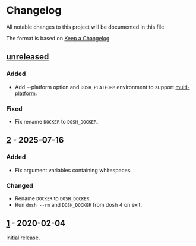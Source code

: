# Changelog

All notable changes to this project will be documented in this file.

The format is based on [Keep a Changelog](https://keepachangelog.com/en/1.0.0/).

## [unreleased]

### Added

- Add --platform option and `DOSH_PLATFORM` environment to support
  [multi-platform].

### Fixed

- Fix rename `DOCKER` to `DOSH_DOCKER`.

## [2] - 2025-07-16

### Added

- Fix argument variables containing whitespaces.

### Changed

- Rename `DOCKER` to `DOSH_DOCKER`.
- Run `dosh --rm` and `DOSH_DOCKER` from dosh 4 on exit.

## [1] - 2020-02-04

Initial release.

[multi-platform]: https://docs.docker.com/build/building/multi-platform/
[unreleased]: https://github.com/gportay/domake/compare/2...master
[1]: https://github.com/gportay/domake/releases/tag/1
[2]: https://github.com/gportay/domake/releases/tag/2
